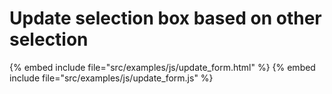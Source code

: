 # Update selection box based on other selection

{% embed include file="src/examples/js/update_form.html" %}
{% embed include file="src/examples/js/update_form.js" %}
